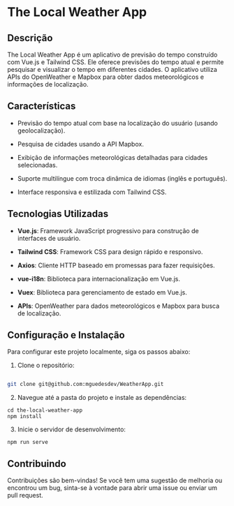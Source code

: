 
# The Local Weather App

  

## Descrição

The Local Weather App é um aplicativo de previsão do tempo construído com Vue.js e Tailwind CSS. Ele oferece previsões do tempo atual e permite pesquisar e visualizar o tempo em diferentes cidades. O aplicativo utiliza APIs do OpenWeather e Mapbox para obter dados meteorológicos e informações de localização.

  

## Características

- Previsão do tempo atual com base na localização do usuário (usando geolocalização).

- Pesquisa de cidades usando a API Mapbox.

- Exibição de informações meteorológicas detalhadas para cidades selecionadas.

- Suporte multilíngue com troca dinâmica de idiomas (inglês e português).

- Interface responsiva e estilizada com Tailwind CSS.

  

## Tecnologias Utilizadas

-  **Vue.js**: Framework JavaScript progressivo para construção de interfaces de usuário.

-  **Tailwind CSS**: Framework CSS para design rápido e responsivo.

-  **Axios**: Cliente HTTP baseado em promessas para fazer requisições.

-  **vue-i18n**: Biblioteca para internacionalização em Vue.js.

-  **Vuex**: Biblioteca para gerenciamento de estado em Vue.js.

-  **APIs**: OpenWeather para dados meteorológicos e Mapbox para busca de localização.

  

## Configuração e Instalação

Para configurar este projeto localmente, siga os passos abaixo:


1. Clone o repositório:

```bash

git clone git@github.com:mguedesdev/WeatherApp.git

```
2. Navegue até a pasta do projeto e instale as dependências:
```
cd the-local-weather-app
npm install
```
3. Inicie o servidor de desenvolvimento:
```
npm run serve
```

## Contribuindo

Contribuições são bem-vindas! Se você tem uma sugestão de melhoria ou encontrou um bug, sinta-se à vontade para abrir uma issue ou enviar um pull request.